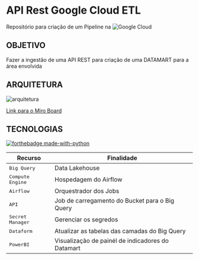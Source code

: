 <h1>API Rest Google Cloud ETL</h1>

Repositório para criação de um Pipeline na ![Google Cloud](https://img.shields.io/badge/GoogleCloud-%234285F4.svg?style=for-the-badge&logo=google-cloud&logoColor=white)


<h2 id="objetivo"> OBJETIVO </h2>

Fazer a ingestão de uma API REST para criação de uma DATAMART para a área envolvida

<h2 id="arquitetura"> ARQUITETURA </h2>

<!-- ![Google Cloud Architecture  CSV - API ARCHITECTURE](https://github.com/user-attachments/assets/b8160b8d-993a-44ca-a6db-e73a703d6e81) -->
![arquitetura](https://github.com/user-attachments/assets/96f262e6-f2d3-4af1-b948-05c63c9519f8)

[Link para o Miro Board](https://miro.com/app/board/uXjVKoI0Df8=/?diagramming=)

<h2 id="technologies"> TECNOLOGIAS </h2>   

 [![forthebadge made-with-python](http://ForTheBadge.com/images/badges/made-with-python.svg)](https://www.python.org/)

| Recurso               | Finalidade                                          
|----------------------|-----------------------------------------------------
| <kbd>Big Query</kbd>     | Data Lakehouse 
| <kbd>Compute Engine</kbd>     | Hospedagem do Airflow
| <kbd>Airflow</kbd>     | Orquestrador dos Jobs
| <kbd>API</kbd>     | Job de carregamento do Bucket para o Big Query
| <kbd>Secret Manager</kbd>     | Gerenciar os segredos
| <kbd>Dataform</kbd>     | Atualizar as tabelas das camadas do Big Query
| <kbd>PowerBI</kbd>     | Visualização de painél de indicadores do Datamart
